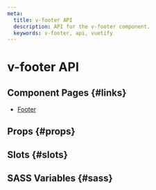 ```yaml
---
meta:
  title: v-footer API
  description: API for the v-footer component.
  keywords: v-footer, api, vuetify
---
```


# v-footer API

<entry-ad />

## Component Pages {#links}

- [Footer](components/footer)

## Props {#props}

<api-section name="v-footer" section="props" />

## Slots {#slots}

<api-section name="v-footer" section="slots" />

## SASS Variables {#sass}

<api-section name="v-footer" section="sass" />

<backmatter />
